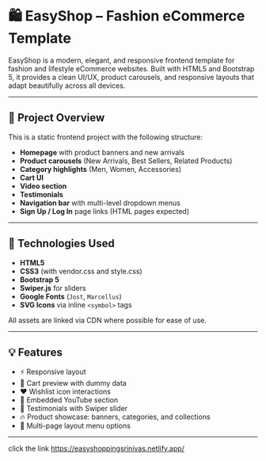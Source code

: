 # 🛍️ EasyShop – Fashion eCommerce Template

EasyShop is a modern, elegant, and responsive frontend template for fashion and lifestyle eCommerce websites. Built with HTML5 and Bootstrap 5, it provides a clean UI/UX, product carousels, and responsive layouts that adapt beautifully across all devices.

---

## 📁 Project Overview

This is a static frontend project with the following structure:

- **Homepage** with product banners and new arrivals
- **Product carousels** (New Arrivals, Best Sellers, Related Products)
- **Category highlights** (Men, Women, Accessories)
- **Cart UI**
- **Video section**
- **Testimonials**
- **Navigation bar** with multi-level dropdown menus
- **Sign Up / Log In** page links (HTML pages expected)

---

## 🔧 Technologies Used

- **HTML5**
- **CSS3** (with vendor.css and style.css)
- **Bootstrap 5**
- **Swiper.js** for sliders
- **Google Fonts** (`Jost`, `Marcellus`)
- **SVG Icons** via inline `<symbol>` tags

All assets are linked via CDN where possible for ease of use.

---

## 💡 Features

- ⚡ Responsive layout
- 🛒 Cart preview with dummy data
- ❤️ Wishlist icon interactions
- 🎥 Embedded YouTube section
- 🧾 Testimonials with Swiper slider
- 🔥 Product showcase: banners, categories, and collections
- 🎯 Multi-page layout menu options

---
click the link
https://easyshoppingsrinivas.netlify.app/
